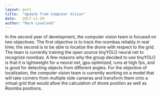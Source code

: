 ```yaml
---
layout: post
title:  "Update from Computer Vision"
date:   2017-11-29
author: "Mark Loveland"
---
```


In the second year of development, the computer vision team is focused on two objectives. The first objective is to track the roombas reliably in real time; the second is to be able to localize the drone with respect to the grid. The team is currently training the open source tinyYOLO neural net to recognize roombas. A few reasons why the group decided to use tinyYOLO is that it is lightweight for a neural net, gpu optimized, runs at high fps, and is good for detecting objects from different angles. For the objective of localization, the computer vision team is currently working on a model that will take corners from multiple side cameras and transform them onto a virtual grid that would allow the calculation of drone position as well as Roomba positions.